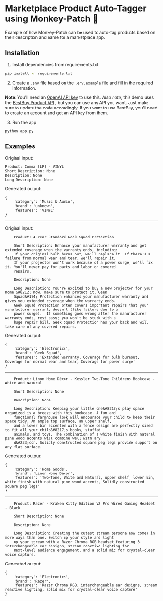 # Marketplace Product Auto-Tagger using Monkey-Patch 🙈 

Example of how Monkey-Patch can be used to auto-tag products based on their description and name for a marketplace app.

## Installation

1. Install dependencies from requirements.txt

```bash
pip install -r requirements.txt
```

2. Create a `.env` file based on the `.env.example` file and fill in the required information. 

**Note**: You'll need an [OpenAI API key](https://openai.com/blog/openai-api) to use this. *Also note*, this demo uses the [BestBuy Product API](https://bestbuyapis.github.io/api-documentation/#products-api) , but you can use any API you want. Just make sure to update the code accordingly. If you want to use BestBuy, you'll need to create an account and get an API key from them.

3. Run the app

```bash
python app.py
```

## Examples

Original input:

```
Product: Comma [LP] - VINYL
Short Description: None
Description: None
Long Description: None
```
    

Generated output:
```
{
    'category': 'Music & Audio', 
    'brand': 'unknown', 
    'features': 'VINYL'
}
```

<hr />

Original input:

```
    Product: 4-Year Standard Geek Squad Protection
    
    Short Description: Enhance your manufacturer warranty and get extended coverage when the warranty ends, including:
    If your original bulb burns out, we'll replace it. If there's a failure from normal wear and tear, we'll repair it. 
    If your projector won't work because of a power surge, we'll fix it. You'll never pay for parts and labor on covered 
    repairs.
    
    Description: None
    
    Long Description: You're excited to buy a new projector for your home &#8212; now, make sure to protect it. Geek 
    Squad&#174; Protection enhances your manufacturer warranty and gives you extended coverage when the warranty ends.  
    Geek Squad Protection often covers important repairs that your manufacturer warranty doesn't (like failure due to a 
    power surge).  If something goes wrong after the manufacturer warranty ends, rest easy; you won't be stuck with a 
    huge repair bill. Geek Squad Protection has your back and will take care of any covered repairs.
```
    

Generated output:
```
{
    'category': 'Electronics', 
    'brand': 'Geek Squad', 
    'features': 'Extended warranty, Coverage for bulb burnout, Coverage for normal wear and tear, Coverage for power surge'
}

```

<hr />

```
    Product: Linon Home Décor - Kessler Two-Tone Childrens Bookcase - White and Natural
    
    Short Description: None
    
    Description: None
    
    Long Description: Keeping your little one&#8217;s play space organized is a breeze with this bookcase. A fun and 
    functional farmhouse look will encourage your child to keep their space tidy. An ample top surface, an upper shelf, 
    and a lower bin accented with a fence design are perfectly sized to fit all your child&#8217;s books, stuffed 
    animals, and toys. The combination of a white finish with natural pine wood accents will combine well with any 
    d&#233;cor. Solidly constructed square peg legs provide support on any flat surface.
```
    

Generated output:
```
{
    'category': 'Home Goods', 
    'brand': 'Linon Home Décor', 
    'features': 'Two-Tone, White and Natural, upper shelf, lower bin, white finish with natural pine wood accents, Solidly constructed square peg legs'
}
```


<hr />

```
    Product: Razer - Kraken Kitty Edition V2 Pro Wired Gaming Headset - Black
    
    Short Description: None
    
    Description: None
    
    Long Description: Creating the cutest stream persona now comes in more ways than one. Switch up your style and light 
    up your stream with a Razer Chroma RGB headset featuring 3 interchangeable ear designs, stream reactive lighting for 
    next-level audience engagement, and a solid mic for crystal-clear voice capture.
```
    

Generated output:
```
{
    'category': 'Electronics', 
    'brand': 'Razer', 
    'features': 'Razer Chroma RGB, interchangeable ear designs, stream reactive lighting, solid mic for crystal-clear voice capture'
}
```